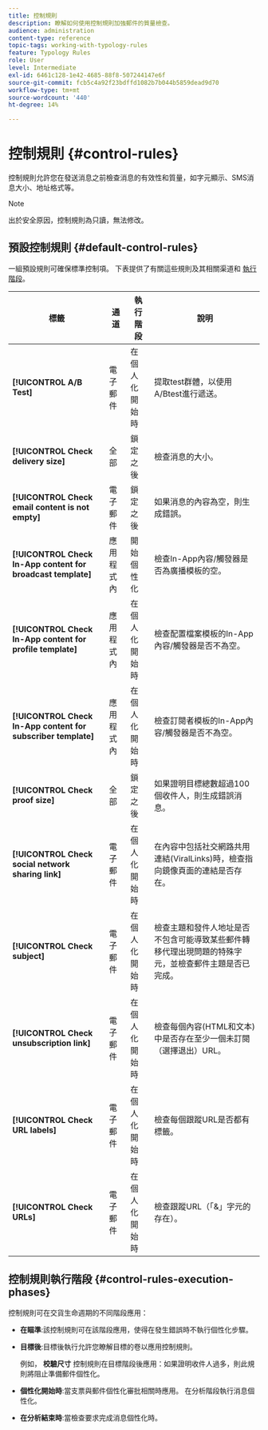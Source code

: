 ```yaml
---
title: 控制規則
description: 瞭解如何使用控制規則加強郵件的質量檢查。
audience: administration
content-type: reference
topic-tags: working-with-typology-rules
feature: Typology Rules
role: User
level: Intermediate
exl-id: 6461c128-1e42-4685-88f8-507244147e6f
source-git-commit: fcb5c4a92f23bdffd1082b7b044b5859dead9d70
workflow-type: tm+mt
source-wordcount: '440'
ht-degree: 14%

---
```


# 控制規則 {#control-rules}

控制規則允許您在發送消息之前檢查消息的有效性和質量，如字元顯示、SMS消息大小、地址格式等。

>[!NOTE]
>
>出於安全原因，控制規則為只讀，無法修改。

## 預設控制規則 {#default-control-rules}

一組預設規則可確保標準控制項。 下表提供了有關這些規則及其相關渠道和 [執行階段](#control-rules-execution-phases)。

| 標籤 | 通道 | 執行階段 | 說明 |
|---------|----------|---------|---------|
| **[!UICONTROL A/B Test]** | 電子郵件 | 在個人化開始時 | 提取test群體，以使用A/Btest進行遞送。 |
| **[!UICONTROL Check delivery size]** | 全部 | 鎖定之後 | 檢查消息的大小。 |
| **[!UICONTROL Check email content is not empty]** | 電子郵件 | 鎖定之後 | 如果消息的內容為空，則生成錯誤。 |
| **[!UICONTROL Check In-App content for broadcast template]** | 應用程式內 | 開始個性化 | 檢查In-App內容/觸發器是否為廣播模板的空。 |
| **[!UICONTROL Check In-App content for profile template]** | 應用程式內 | 在個人化開始時 | 檢查配置檔案模板的In-App內容/觸發器是否不為空。 |
| **[!UICONTROL Check In-App content for subscriber template]** | 應用程式內 | 在個人化開始時 | 檢查訂閱者模板的In-App內容/觸發器是否不為空。 |
| **[!UICONTROL Check proof size]** | 全部 | 鎖定之後 | 如果證明目標總數超過100個收件人，則生成錯誤消息。 |
| **[!UICONTROL Check social network sharing link]** | 電子郵件 | 在個人化開始時 | 在內容中包括社交網路共用連結(ViralLinks)時，檢查指向鏡像頁面的連結是否存在。 |
| **[!UICONTROL Check subject]** | 電子郵件 | 在個人化開始時 | 檢查主題和發件人地址是否不包含可能導致某些郵件轉移代理出現問題的特殊字元，並檢查郵件主題是否已完成。 |
| **[!UICONTROL Check unsubscription link]** | 電子郵件 | 在個人化開始時 | 檢查每個內容(HTML和文本)中是否存在至少一個未訂閱（選擇退出）URL。 |
| **[!UICONTROL Check URL labels]** | 電子郵件 | 在個人化開始時 | 檢查每個跟蹤URL是否都有標籤。 |
| **[!UICONTROL Check URLs]** | 電子郵件 | 在個人化開始時 | 檢查跟蹤URL（「&amp;」字元的存在）。 |

## 控制規則執行階段 {#control-rules-execution-phases}

控制規則可在交貨生命週期的不同階段應用：

* **在瞄準**:該控制規則可在該階段應用，使得在發生錯誤時不執行個性化步驟。

* **目標後**:目標後執行允許您瞭解目標的卷以應用控制規則。

   例如， **校驗尺寸** 控制規則在目標階段後應用：如果證明收件人過多，則此規則將阻止準備郵件個性化。

* **個性化開始時**:當支票與郵件個性化審批相關時應用。 在分析階段執行消息個性化。

* **在分析結束時**:當檢查要求完成消息個性化時。
